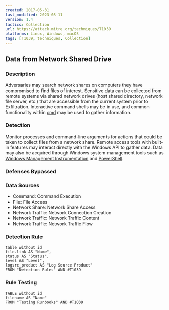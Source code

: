 ```yaml
---
created: 2017-05-31
last_modified: 2023-08-11
version: 1.4
tactics: Collection
url: https://attack.mitre.org/techniques/T1039
platforms: Linux, Windows, macOS
tags: [T1039, techniques, Collection]
---
```


## Data from Network Shared Drive

### Description

Adversaries may search network shares on computers they have compromised to find files of interest. Sensitive data can be collected from remote systems via shared network drives (host shared directory, network file server, etc.) that are accessible from the current system prior to Exfiltration. Interactive command shells may be in use, and common functionality within [cmd](https://attack.mitre.org/software/S0106) may be used to gather information.

### Detection

Monitor processes and command-line arguments for actions that could be taken to collect files from a network share. Remote access tools with built-in features may interact directly with the Windows API to gather data. Data may also be acquired through Windows system management tools such as [Windows Management Instrumentation](https://attack.mitre.org/techniques/T1047) and [PowerShell](https://attack.mitre.org/techniques/T1059/001).

### Defenses Bypassed



### Data Sources

  - Command: Command Execution
  -  File: File Access
  -  Network Share: Network Share Access
  -  Network Traffic: Network Connection Creation
  -  Network Traffic: Network Traffic Content
  -  Network Traffic: Network Traffic Flow
### Detection Rule

```dataview
table without id
file.link AS "Name",
status AS "Status",
level AS "Level",
logsrc_product AS "Log Source Product"
FROM "Detection Rules" AND #T1039
```

### Rule Testing

```dataview
TABLE without id
filename AS "Name"
FROM "Testing Runbooks" AND #T1039
```
